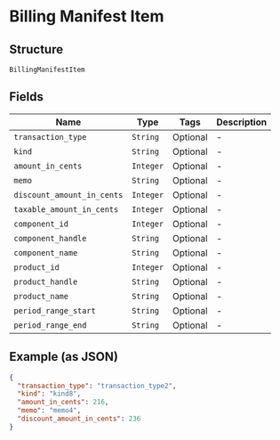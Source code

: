 
# Billing Manifest Item

## Structure

`BillingManifestItem`

## Fields

| Name | Type | Tags | Description |
|  --- | --- | --- | --- |
| `transaction_type` | `String` | Optional | - |
| `kind` | `String` | Optional | - |
| `amount_in_cents` | `Integer` | Optional | - |
| `memo` | `String` | Optional | - |
| `discount_amount_in_cents` | `Integer` | Optional | - |
| `taxable_amount_in_cents` | `Integer` | Optional | - |
| `component_id` | `Integer` | Optional | - |
| `component_handle` | `String` | Optional | - |
| `component_name` | `String` | Optional | - |
| `product_id` | `Integer` | Optional | - |
| `product_handle` | `String` | Optional | - |
| `product_name` | `String` | Optional | - |
| `period_range_start` | `String` | Optional | - |
| `period_range_end` | `String` | Optional | - |

## Example (as JSON)

```json
{
  "transaction_type": "transaction_type2",
  "kind": "kind8",
  "amount_in_cents": 216,
  "memo": "memo4",
  "discount_amount_in_cents": 236
}
```

